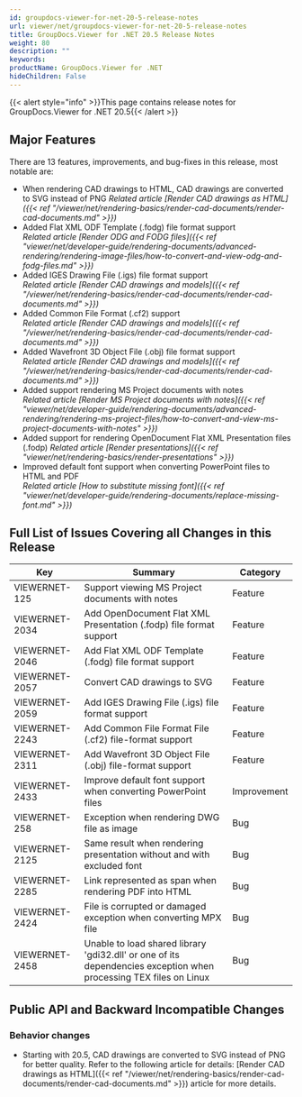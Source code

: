 ```yaml
---
id: groupdocs-viewer-for-net-20-5-release-notes
url: viewer/net/groupdocs-viewer-for-net-20-5-release-notes
title: GroupDocs.Viewer for .NET 20.5 Release Notes
weight: 80
description: ""
keywords: 
productName: GroupDocs.Viewer for .NET
hideChildren: False
---
```

{{< alert style="info" >}}This page contains release notes for GroupDocs.Viewer for .NET 20.5{{< /alert >}}

## Major Features

There are 13 features, improvements, and bug-fixes in this release, most notable are:

* When rendering CAD drawings to HTML, CAD drawings are converted to SVG instead of PNG
*Related article [Render CAD drawings as HTML]({{< ref "/viewer/net/rendering-basics/render-cad-documents/render-cad-documents.md" >}})*
* Added Flat XML ODF Template (.fodg) file format support  
*Related article [Render ODG and FODG files]({{< ref "viewer/net/developer-guide/rendering-documents/advanced-rendering/rendering-image-files/how-to-convert-and-view-odg-and-fodg-files.md" >}})*
* Added IGES Drawing File (.igs) file format support  
*Related article [Render CAD drawings and models]({{< ref "/viewer/net/rendering-basics/render-cad-documents/render-cad-documents.md" >}})*
* Added Common File Format (.cf2) support  
*Related article [Render CAD drawings and models]({{< ref "/viewer/net/rendering-basics/render-cad-documents/render-cad-documents.md" >}})*
* Added Wavefront 3D Object File (.obj) file format support  
*Related article [Render CAD drawings and models]({{< ref "/viewer/net/rendering-basics/render-cad-documents/render-cad-documents.md" >}})*
* Added support rendering MS Project documents with notes  
*Related article [Render MS Project documents with notes]({{< ref "viewer/net/developer-guide/rendering-documents/advanced-rendering/rendering-ms-project-files/how-to-convert-and-view-ms-project-documents-with-notes" >}})*
* Added support for rendering OpenDocument Flat XML Presentation files (.fodp)
*Related article [Render presentations]({{< ref "viewer/net/rendering-basics/render-presentations" >}})*
* Improved default font support when converting PowerPoint files to HTML and PDF  
*Related article [How to substitute missing font]({{< ref "viewer/net/developer-guide/rendering-documents/replace-missing-font.md" >}})*

## Full List of Issues Covering all Changes in this Release

| Key | Summary | Category |
| --- | --- | --- |
| VIEWERNET-125 | Support viewing MS Project documents with notes | Feature |
| VIEWERNET-2034 | Add OpenDocument Flat XML Presentation (.fodp) file format support | Feature |
| VIEWERNET-2046 | Add Flat XML ODF Template (.fodg) file format support | Feature |
| VIEWERNET-2057 | Convert CAD drawings to SVG | Feature |
| VIEWERNET-2059 | Add IGES Drawing File (.igs) file format support | Feature |
| VIEWERNET-2243 | Add Common File Format File (.cf2) file-format support | Feature |
| VIEWERNET-2311 | Add Wavefront 3D Object File (.obj) file-format support | Feature |
| VIEWERNET-2433 | Improve default font support when converting PowerPoint files | Improvement |
| VIEWERNET-258 | Exception when rendering DWG file as image | Bug |
| VIEWERNET-2125 | Same result when rendering presentation without and with excluded font | Bug |
| VIEWERNET-2285 | Link represented as span when rendering PDF into HTML | Bug |
| VIEWERNET-2424 | File is corrupted or damaged exception when converting MPX file | Bug |
| VIEWERNET-2458 | Unable to load shared library 'gdi32.dll' or one of its dependencies exception when processing TEX files on Linux | Bug |

## Public API and Backward Incompatible Changes

### Behavior changes

* Starting with 20.5, CAD drawings are converted to SVG instead of PNG for better quality. Refer to the following article for details: [Render CAD drawings as HTML]({{< ref "/viewer/net/rendering-basics/render-cad-documents/render-cad-documents.md" >}}) article for more details.
